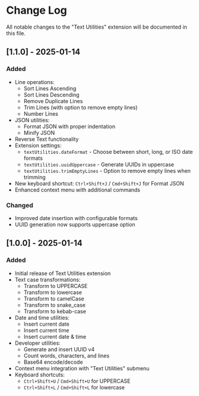# Change Log

All notable changes to the "Text Utilities" extension will be documented in this file.

## [1.1.0] - 2025-01-14

### Added
- Line operations:
  - Sort Lines Ascending
  - Sort Lines Descending
  - Remove Duplicate Lines
  - Trim Lines (with option to remove empty lines)
  - Number Lines
- JSON utilities:
  - Format JSON with proper indentation
  - Minify JSON
- Reverse Text functionality
- Extension settings:
  - `textUtilities.dateFormat` - Choose between short, long, or ISO date formats
  - `textUtilities.uuidUppercase` - Generate UUIDs in uppercase
  - `textUtilities.trimEmptyLines` - Option to remove empty lines when trimming
- New keyboard shortcut: `Ctrl+Shift+J` / `Cmd+Shift+J` for Format JSON
- Enhanced context menu with additional commands

### Changed
- Improved date insertion with configurable formats
- UUID generation now supports uppercase option

## [1.0.0] - 2025-01-14

### Added
- Initial release of Text Utilities extension
- Text case transformations:
  - Transform to UPPERCASE
  - Transform to lowercase
  - Transform to camelCase
  - Transform to snake_case
  - Transform to kebab-case
- Date and time utilities:
  - Insert current date
  - Insert current time
  - Insert current date & time
- Developer utilities:
  - Generate and insert UUID v4
  - Count words, characters, and lines
  - Base64 encode/decode
- Context menu integration with "Text Utilities" submenu
- Keyboard shortcuts:
  - `Ctrl+Shift+U` / `Cmd+Shift+U` for UPPERCASE
  - `Ctrl+Shift+L` / `Cmd+Shift+L` for lowercase 